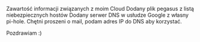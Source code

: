 Zawartość informacji związanych z moim Cloud
Dodany plik pegasus z listą niebezpiecznych hostów
Dodany serwer DNS w usłudze Google z własny pi-hole. Chętni proszeni o mail, podam adres IP do DNS aby korzystać.

Pozdrawiam :) 
